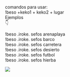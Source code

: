 comandos para usar:
<br>
!beso +keko1 + keko2 + lugar 
<br>
Ejemplos
<br>
👇


!beso .iroke. sefos arenaplaya
<br>
!beso .iroke. sefos barco
<br>
!beso .iroke. sefos carretera
<br>
!beso .iroke. sefos desierto
<br>
!beso .iroke. sefos futbol
<br>
!beso .iroke. sefos hierba

<img src="https://i.imgur.com/SAzJCOH.png">
